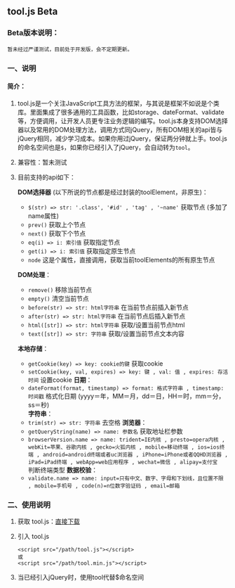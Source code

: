 ## tool.js Beta

### Beta版本说明：

    暂未经过严谨测试，目前处于开发版，会不定期更新。

### 一、说明

#### 简介：

1. tool.js是一个关注JavaScript工具方法的框架，与其说是框架不如说是个类库。里面集成了很多通用的工具函数，比如storage、dateFormat、validate等，方便调用，让开发人员更专注业务逻辑的编写。tool.js本身支持DOM选择器以及常用的DOM处理方法，调用方式同jQuery，所有DOM相关的api皆与jQuery相同，减少学习成本。如果你用过jQuery，保证两分钟就上手。tool.js的命名空间也是`$`，如果你已经引入了jQuery，会自动转为`tool`。

2. 兼容性：暂未测试

3. 目前支持的api如下：  

    **DOM选择器** (以下所说的节点都是经过封装的toolElement，非原生)：  
    - `$(str) => str: '.class', '#id' , 'tag' , '~name'` 获取节点 (多加了name属性) 
    - `prev()` 获取上个节点
    - `next()` 获取下个节点
    - `eq(i) => i: 索引值` 获取指定节点
    - `get(i) => i: 索引值` 获取指定原生节点
    - `node` 这是个属性，直接调用，获取当前toolElements的所有原生节点  
      
    **DOM处理**：  
    - `remove()` 移除当前节点
    - `empty()` 清空当前节点
    - `before(str) => str: html字符串` 在当前节点前插入新节点
    - `after(str) => str: html字符串` 在当前节点后插入新节点
    - `html([str]) => str: html字符串` 获取/设置当前节点html
    - `text([str]) => str: 字符串` 获取/设置当前节点文本内容
     
    **本地存储**：  
  	- `getCookie(key) => key: cookie的键` 获取cookie  
  	- `setCookie(key, val, expires) => key: 键 , val: 值 , expires: 存活时间` 设置cookie
  	**日期**：  
  	- `dateFormat(format, timestamp) => format: 格式字符串 , timestamp: 时间戳` 格式化日期 (yyyy＝年，MM＝月，dd＝日，HH＝时，mm＝分，ss＝秒)  
  	**字符串**：
  	- `trim(str) => str: 字符串` 去空格
  	**浏览器**：
  	- `getQueryString(name) => name: 参数名` 获取地址栏参数
  	- `browserVersion.name => name: trident=IE内核 , presto=opera内核 , webKit=苹果、谷歌内核 , gecko=火狐内核 , mobile=移动终端 , ios=ios终端 , android=android终端或者uc浏览器 , iPhone=iPhone或者QQHD浏览器 , iPad=iPad终端 , webApp=web应用程序 , wechat=微信 , alipay=支付宝 ` 判断终端类型
  	**数据校验**：
  	- `validate.name => name: input=只有中文、数字、字母和下划线，且位置不限 , mobile=手机号 , code(n)=n位数字验证码 , email=邮箱`

### 二、使用说明

1. 获取 tool.js：[直接下载](https://github.com/DreamOn324/tool/archive/v0.1.zip)

2. 引入 tool.js  
    ```
    <script src="/path/tool.js"></script>  
    或  
    <script src="/path/tool.min.js"></script>
    ```    
    
3. 当已经引入jQuery时，使用tool代替$命名空间
    
    
    
    
      
      
      
      
